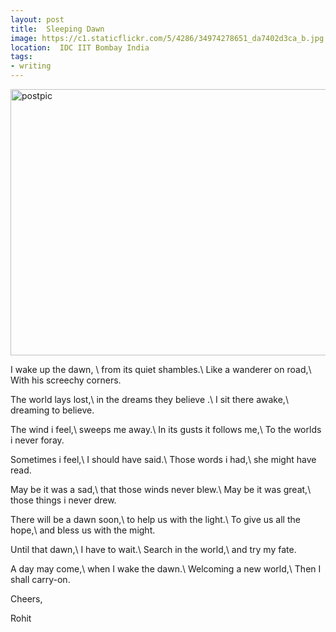 ```yaml
---
layout: post
title:  Sleeping Dawn
image: https://c1.staticflickr.com/5/4286/34974278651_da7402d3ca_b.jpg
location:  IDC IIT Bombay India
tags:
- writing
---
```


<a data-flickr-embed="true"  href="https://www.flickr.com/photos/94411929@N06/34974278651/in/dateposted-public/" title="postpic"><img src="https://c1.staticflickr.com/5/4286/34974278651_da7402d3ca_z.jpg" width="640" height="426" alt="postpic"></a><script async src="//embedr.flickr.com/assets/client-code.js" charset="utf-8"></script>

I wake up the dawn, \\
from its quiet shambles.\\
Like a wanderer on road,\\
With his screechy corners.



The world lays lost,\\
in the dreams they believe .\\
I sit there awake,\\
dreaming to believe.


The wind i feel,\\
sweeps me away.\\
In its gusts it follows me,\\
To the worlds i never foray.


Sometimes i feel,\\
I should have said.\\
Those words i had,\\
she might have read.


May be it was a sad,\\
that those winds never blew.\\
May be it was great,\\
those things i never drew.


There will be a dawn soon,\\
to help us with the light.\\
To give us all the hope,\\
and bless us with the might.


Until that dawn,\\
I have to wait.\\
Search in the world,\\
and try my fate.


A day may come,\\
when I wake the dawn.\\
Welcoming a new world,\\
Then I shall carry-on.



Cheers,

Rohit




  


 

